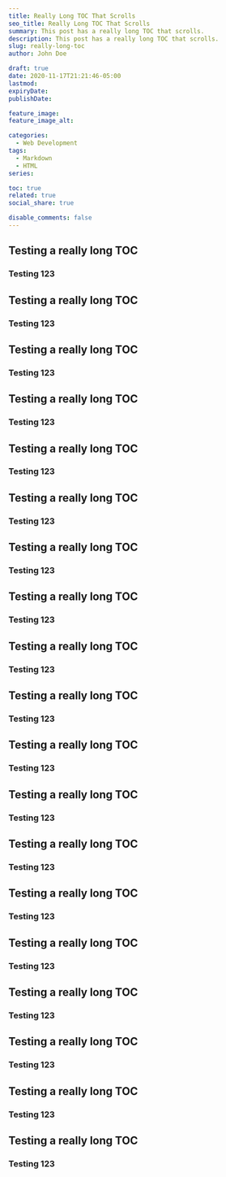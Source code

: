 ```yaml
---
title: Really Long TOC That Scrolls
seo_title: Really Long TOC That Scrolls
summary: This post has a really long TOC that scrolls.
description: This post has a really long TOC that scrolls.
slug: really-long-toc
author: John Doe

draft: true
date: 2020-11-17T21:21:46-05:00
lastmod: 
expiryDate: 
publishDate: 

feature_image: 
feature_image_alt: 

categories:
  - Web Development
tags:
  - Markdown
  - HTML
series: 

toc: true
related: true
social_share: true

disable_comments: false
---
```


## Testing a really long TOC

### Testing 123

## Testing a really long TOC

### Testing 123

## Testing a really long TOC

### Testing 123

## Testing a really long TOC

### Testing 123

## Testing a really long TOC

### Testing 123

## Testing a really long TOC

### Testing 123

## Testing a really long TOC

### Testing 123

## Testing a really long TOC

### Testing 123

## Testing a really long TOC

### Testing 123

## Testing a really long TOC

### Testing 123

## Testing a really long TOC

### Testing 123

## Testing a really long TOC

### Testing 123

## Testing a really long TOC

### Testing 123

## Testing a really long TOC

### Testing 123

## Testing a really long TOC

### Testing 123

## Testing a really long TOC

### Testing 123

## Testing a really long TOC

### Testing 123

## Testing a really long TOC

### Testing 123

## Testing a really long TOC

### Testing 123